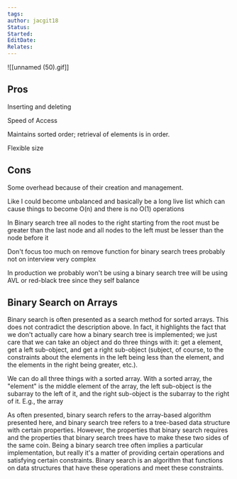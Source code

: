 ```yaml
---
tags: 
author: jacgit18
Status: 
Started: 
EditDate: 
Relates:
---
```

![[unnamed (50).gif]]

## Pros

Inserting and deleting

Speed of Access

Maintains sorted order; retrieval of elements is in order.

Flexible size

## Cons
Some overhead because of their creation and management.

Like I could become unbalanced and basically be a long live list which can cause things to become O(n) and there is no O(1) operations




In Binary search tree all nodes to the right starting from the root must be greater than the last node and all nodes to the left must be lesser than the node before it

Don't focus too much on remove function for binary search trees probably not on interview very complex

In production we probably won't be using a binary search tree will be using AVL or red-black tree since they self balance


## Binary Search on Arrays

Binary search is often presented as a search method for sorted arrays. This does not contradict the description above. In fact, it highlights the fact that we don't actually care how a binary search tree is implemented; we just care that we can take an object and do three things with it: get a element, get a left sub-object, and get a right sub-object (subject, of course, to the constraints about the elements in the left being less than the element, and the elements in the right being greater, etc.).

We can do all three things with a sorted array. With a sorted array, the "element" is the middle element of the array, the left sub-object is the subarray to the left of it, and the right sub-object is the subarray to the right of it. E.g., the array

As often presented, binary search refers to the array-based algorithm presented here, and binary search tree refers to a tree-based data structure with certain properties. However, the properties that binary search requires and the properties that binary search trees have to make these two sides of the same coin. Being a binary search tree often implies a particular implementation, but really it's a matter of providing certain operations and satisfying certain constraints. Binary search is an algorithm that functions on data structures that have these operations and meet these constraints.
